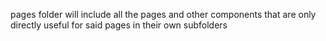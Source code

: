 pages folder will include all the pages and other components that are only directly useful for said pages in their own subfolders